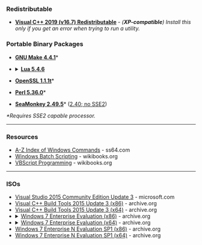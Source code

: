 ### Redistributable
* [**Visual C++ 2019 (v16.7) Redistributable**](https://github.com/veganaize/WinBin/releases/download/perl5/VC_redist.x86_2019.v16.7.exe) - _(**XP-compatible**) Install this only if you get an error when trying to run a utility._

### Portable Binary Packages

* [**GNU Make 4.4.1**](https://github.com/veganaize/WinBin/releases/download/make4/gnumake-4.4.1-windows-x86.zip)*

* <details><summary><b><a href="https://github.com/veganaize/WinBin/releases/download/lua5/lua-5.4.6-win32.zip">Lua 5.4.6</a></b></summary>
  
        REM --- tdm-gcc 10.3.0 (32-bit) ---
        mingw32-make PLAT=mingw
    
        mkdir lua\doc lua\bin lua\include
        copy doc\*.* lua\doc\
        copy src\*.exe lua\bin\
        copy src\*.dll lua\bin\
        copy src\luaconf.h lua\include
        copy src\lua.h lua\include
        copy src\lualib.h lua\include
        copy src\lua.hpp lua\include
</details>

- [**OpenSSL 1.1.1t**](https://github.com/veganaize/WinBin/releases/download/openssl1/openssl-1.1.1t-windows-x86.zip)*

- [**Perl 5.36.0**](https://github.com/veganaize/WinBin/releases/download/perl5/perl-5.36.0-windows-x86.zip)*

- [**SeaMonkey 2.49.5**](https://archive.seamonkey-project.org/releases/2.49.5/win32/en-US/seamonkey-2.49.5.zip)* ([2.40; no SSE2](https://archive.seamonkey-project.org/releases/2.40/win32/en-US/seamonkey-2.40.zip))

_*Requires SSE2 capable processor._


---

### Resources

* [A-Z Index of Windows Commands](https://ss64.com/nt/) - ss64.com
* [Windows Batch Scripting](https://en.wikibooks.org/wiki/Windows_Batch_Scripting) - wikibooks.org
* [VBScript Programming](https://en.wikibooks.org/wiki/VBScript_Programming) - wikibooks.org

---

### ISOs

* [Visual Studio 2015 Community Edition Update 3](http://download.microsoft.com/download/b/e/d/bedddfc4-55f4-4748-90a8-ffe38a40e89f/vs2015.3.com_enu.iso) - microsoft.com
* [Visual C++ Build Tools 2015 Update 3 (x86)](https://archive.org/download/mu_visual_cpp_build_tools_2015_update_3_x86_dvd_779b35c8/mu_visual_cpp_build_tools_2015_update_3_x86_dvd_779b35c8.iso) - archive.org
* [Visual C++ Build Tools 2015 Update 3 (x64)](https://archive.org/download/mu_visual_cpp_build_tools_2015_update_3_x64_dvd_dfd9a39c/mu_visual_cpp_build_tools_2015_update_3_x64_dvd_dfd9a39c.iso) - archive.org
* <details><summary><a href="https://archive.org/download/windows-7-trial-iso/32bit/English/7600.16385.090713-1255_x86fre_enterprise_en-us_EVAL_Eval_Enterprise-GRMCENEVAL_EN_DVD.iso">Windows 7 Enterprise Evaluation (x86)</a> - archive.org</summary>
    <a href="https://www.mydigitallife.net/windows-7-enterprise-trial-32-bit-and-64-bit-iso-official-download/">SHA1</a>: 971FC00183A52C152FE924A6B99FDEC011A871C2
  </details>
* <details><summary><a href="https://archive.org/download/windows-7-trial-iso/64bit/English/7600.16385.090713-1255_x64fre_enterprise_en-us_EVAL_Eval_Enterprise-GRMCENXEVAL_EN_DVD.iso">Windows 7 Enterprise Evaluation (x64)</a> - archive.org</summary>
    <a href="https://www.mydigitallife.net/windows-7-enterprise-trial-32-bit-and-64-bit-iso-official-download/">SHA1</a>: 15DDABAFA72071A06D5213B486A02D5B55CB7070
  </details>
* [Windows 7 Enterprise N Evaluation SP1 (x86)](https://archive.org/download/Win7EntNEvalSP1/7601.17514.101119-1850_x86fre_enterprisen_en-us_EVAL_Eval_EnterpriseN-GRMCNENEVAL_EN_DVD.iso) - archive.org
* [Windows 7 Enterprise N Evaluation SP1 (x64)](https://archive.org/download/Win7EntNEvalSP1/7601.17514.101119-1850_x64fre_enterprisen_en-us_EVAL_Eval_EnterpriseN-GRMCNENXEVAL_EN_DVD.iso) - archive.org
